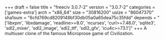 +++
draft = false
title = "freeciv 3.0.7-2"
version = "3.0.7-2"
categories = ['games-extra']
arch = "x86_64"
size = "30816200"
usize = "86047370"
sha1sum = "6cfd769cd8209148bf30db05a0a65dea75c35fdd"
depends = "['libxpm', 'libxdamage', 'readline>=8.0', 'ncurses', 'curl>=7.46.0', 'sqlite3', 'sdl2_mixer', 'sdl2_image', 'sdl2_ttf', 'sdl2_gfx', 'icu4c>=73.1']"
+++
A multiuser clone of the famous Microprose game of Civilization.